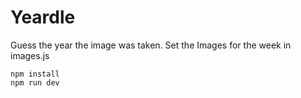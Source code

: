 # Yeardle 

Guess the year the image was taken. Set the Images for the week in images.js

```
npm install
npm run dev
```
